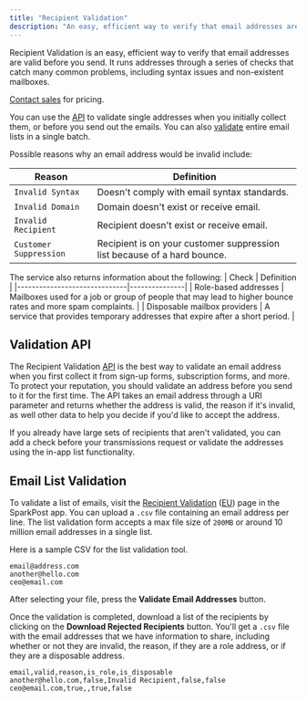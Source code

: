 ```yaml
---
title: "Recipient Validation"
description: "An easy, efficient way to verify that email addresses are valid before you send."
---
```


Recipient Validation is an easy, efficient way to verify that email addresses are valid before you send. It runs addresses through a series of checks that catch many common problems, including syntax issues and non-existent mailboxes. 

[Contact sales](https://www.sparkpost.com/recipient-validation/) for pricing.

You can use the [API](#header-single-address-validation-api) to validate single addresses when you initially collect them, or before you send out the emails. You can also [validate](#header-email-list-validation) entire email lists in a single batch.

Possible reasons why an email address would be invalid include:

| Reason               | Definition |
|----------------------|---------------|
| `Invalid Syntax`       | Doesn't comply with email syntax standards. |
| `Invalid Domain`       | Domain doesn't exist or receive email.     |
| `Invalid Recipient`    | Recipient doesn't exist or receive email.   |
| `Customer Suppression`    | Recipient is on your customer suppression list because of a hard bounce.   |

The service also returns information about the following:
| Check                        | Definition  |
|------------------------------|---------------|
| Role-based addresses         | Mailboxes used for a job or group of people that may lead to higher bounce rates and more spam complaints. |
| Disposable mailbox providers | A service that provides temporary addresses that expire after a short period.  |


## Validation API

The Recipient Validation [API](https://developers.sparkpost.com/api/recipient-validation) is the best way to validate an email address when you first collect it from sign-up forms, subscription forms, and more. To protect your reputation, you should validate an address before you send to it for the first time. The API takes an email address through a URI parameter and returns whether the address is valid, the reason if it's invalid, as well other data to help you decide if you'd like to accept the address.

If you already have large sets of recipients that aren't validated, you can add a check before your transmissions request or validate the addresses using the in-app list functionality.

## Email List Validation

To validate a list of emails, visit the [Recipient Validation](https://app.sparkpost.com/recipient-validation) ([EU](https://app.eu.sparkpost.com/recipient-validation)) page in the SparkPost app. You can upload a `.csv` file containing an email address per line. The list validation form accepts a max file size of `200MB` or around 10 million email addresses in a single list.

Here is a sample CSV for the list validation tool.

```
email@address.com
another@hello.com
ceo@email.com
```

After selecting your file, press the **Validate Email Addresses** button.

Once the validation is completed, download a list of the recipients by clicking on the **Download Rejected Recipients** button. You'll get a `.csv` file with the email addresses that we have information to share, including whether or not they are invalid, the reason, if they are a role address, or if they are a disposable address.

```
email,valid,reason,is_role,is_disposable
another@hello.com,false,Invalid Recipient,false,false
ceo@email.com,true,,true,false
```
